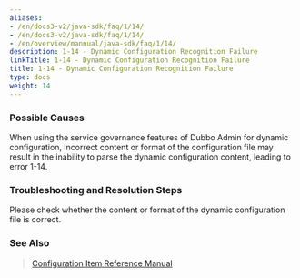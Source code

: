 ```yaml
---
aliases:
- /en/docs3-v2/java-sdk/faq/1/14/
- /en/docs3-v2/java-sdk/faq/1/14/
- /en/overview/mannual/java-sdk/faq/1/14/
description: 1-14 - Dynamic Configuration Recognition Failure
linkTitle: 1-14 - Dynamic Configuration Recognition Failure
title: 1-14 - Dynamic Configuration Recognition Failure
type: docs
weight: 14
---
```







### Possible Causes
When using the service governance features of Dubbo Admin for dynamic configuration, incorrect content or format of the configuration file may result in the inability to parse the dynamic configuration content, leading to error 1-14.
### Troubleshooting and Resolution Steps
Please check whether the content or format of the dynamic configuration file is correct.


### See Also
> [Configuration Item Reference Manual](/en/overview/mannual/java-sdk/reference-manual/config/properties/)

